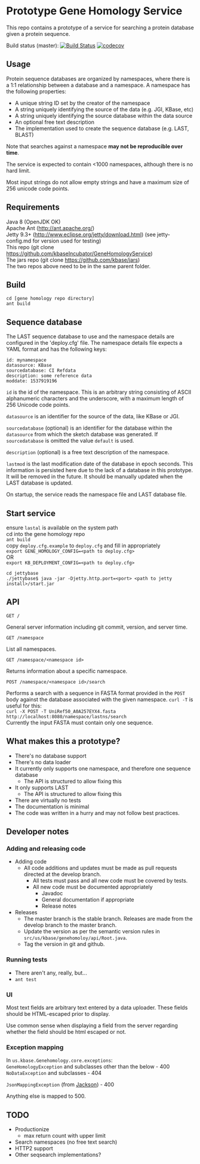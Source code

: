 # Prototype Gene Homology Service

This repo contains a prototype of a service for searching a protein database given a protein
sequence.

Build status (master):
[![Build Status](https://travis-ci.org/kbaseIncubator/GeneHomologyPrototype.svg?branch=master)](https://travis-ci.org/kbaseIncubator/GeneHomologyPrototype)
[![codecov](https://codecov.io/gh/kbaseIncubator/GeneHomologyPrototype/branch/master/graph/badge.svg)](https://codecov.io/gh/kbaseIncubator/GeneHomologyPrototype)

## Usage

Protein sequence databases are organized by namespaces, where there is a 1:1 relationship between
a database and a namespace. A namespace has the following properties:
* A unique string ID set by the creator of the namespace
* A string uniquely identifying the source of the data (e.g. JGI, KBase, etc)
* A string uniquely identifying the source database within the data source
* An optional free text description
* The implementation used to create the sequence database (e.g. LAST, BLAST)
  
Note that searches against a namespace **may not be reproducible over time**. 

The service is expected to contain <1000 namespaces, although there is no hard limit.

Most input strings do not allow empty strings and have a maximum size of 256 unicode code points.

## Requirements

Java 8 (OpenJDK OK)  
Apache Ant (http://ant.apache.org/)  
Jetty 9.3+ (http://www.eclipse.org/jetty/download.html)
    (see jetty-config.md for version used for testing)  
This repo (git clone https://github.com/kbaseIncubator/GeneHomologyService)  
The jars repo (git clone https://github.com/kbase/jars)  
The two repos above need to be in the same parent folder.

## Build

```
cd [gene homology repo directory]
ant build
```

## Sequence database

The LAST sequence database to use and the namespace details are configured in the 'deploy.cfg'
file. The namespace details file expects a YAML format and has the following keys:

```
id: mynamespace
datasource: KBase
sourcedatabase: CI Refdata
description: some reference data
moddate: 1537919196
```

`id` is the id of the namespace. This is an arbitrary string consisting of ASCII alphanumeric
characters and the underscore, with a maximum length of 256 Unicode code points.

`datasource` is an identifier for the source of the data, like KBase or JGI.

`sourcedatabase` (optional) is an identifier for the database within the `datasource` from
which the sketch database was generated. If `sourcedatabase` is omitted the value `default`
is used.

`description` (optional) is a free text description of the namespace.

`lastmod` is the last modification date of the database in epoch seconds. This information is
persisted here due to the lack of a database in this prototype. It will be removed in the future.
It should be manually updated when the LAST database is updated.

On startup, the service reads the namespace file and LAST database file.

## Start service

ensure `lastal` is available on the system path  
cd into the gene homology repo  
`ant build`  
copy `deploy.cfg.example` to `deploy.cfg` and fill in appropriately  
`export GENE_HOMOLOGY_CONFIG=<path to deploy.cfg>`  
OR  
`export KB_DEPLOYMENT_CONFIG=<path to deploy.cfg>`  

`cd jettybase`  
`./jettybase$ java -jar -Djetty.http.port=<port> <path to jetty install>/start.jar`  

## API

`GET /`

General server information including git commit, version, and server time.

`GET /namespace`

List all namespaces.

`GET /namespace/<namespace id>`

Returns information about a specific namespace.

```
POST /namespace/<namespace id>/search
```

Performs a search with a sequence in FASTA format provided in the `POST` body against the
database associated with the given namespace. `curl -T` is useful for this:  
`curl -X POST -T UniRef50_A0A257EYX4.fasta http://localhost:8080/namespace/lastns/search`  
Currently the input FASTA must contain only one sequence.  

## What makes this a prototype?

* There's no database support
* There's no data loader
* It currently only supports one namespace, and therefore one sequence database
  * The API is structured to allow fixing this
* It only supports LAST
  * The API is structured to allow fixing this
* There are virtually no tests
* The documentation is minimal
* The code was written in a hurry and may not follow best practices.
 
 ## Developer notes

### Adding and releasing code

* Adding code
  * All code additions and updates must be made as pull requests directed at the develop branch.
    * All tests must pass and all new code must be covered by tests.
    * All new code must be documented appropriately
      * Javadoc
      * General documentation if appropriate
      * Release notes
* Releases
  * The master branch is the stable branch. Releases are made from the develop branch to the master
    branch.
  * Update the version as per the semantic version rules in `src/us/kbase/genehomoloy/api/Root.java`.
  * Tag the version in git and github.

### Running tests

* There aren't any, really, but...
* `ant test`

### UI

Most text fields are arbitrary text entered by a data uploader. These fields should be
HTML-escaped prior to display.
  
Use common sense when displaying a field from the server regarding whether the field should be
html escaped or not.
  
### Exception mapping

In `us.kbase.Genehomology.core.exceptions`:  
`GeneHomologyException` and subclasses other than the below - 400  
`NoDataException` and subclasses - 404  

`JsonMappingException` (from [Jackson](https://github.com/FasterXML/jackson)) - 400  

Anything else is mapped to 500.

## TODO

* Productionize
  * max return count with upper limit
* Search namespaces (no free text search)
* HTTP2 support
* Other seqsearch implementations?

